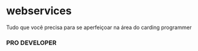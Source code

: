 # webservices
Tudo que você precisa para se aperfeiçoar na área do carding programmer

<h3>PRO DEVELOPER</h3>
